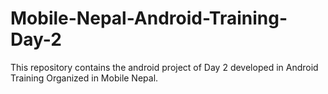 Mobile-Nepal-Android-Training-Day-2
===================================

This repository contains the android project of Day 2 developed in Android Training Organized in Mobile Nepal. 
